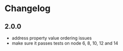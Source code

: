 # Changelog

## 2.0.0

- address property value ordering issues
- make sure it passes tests on node 6, 8, 10, 12 and 14
